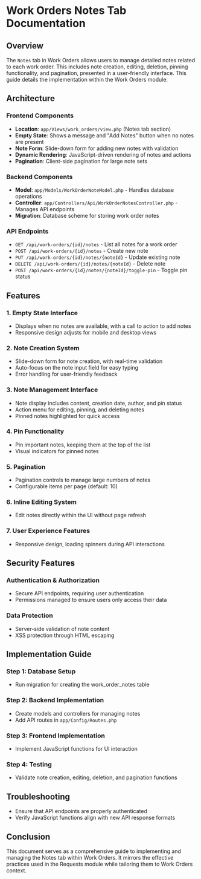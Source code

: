 # Work Orders Notes Tab Documentation

## Overview

The `Notes` tab in Work Orders allows users to manage detailed notes related to each work order. This includes note creation, editing, deletion, pinning functionality, and pagination, presented in a user-friendly interface. This guide details the implementation within the Work Orders module.

## Architecture

### Frontend Components
- **Location**: `app/Views/work_orders/view.php` (Notes tab section)
- **Empty State**: Shows a message and "Add Notes" button when no notes are present
- **Note Form**: Slide-down form for adding new notes with validation
- **Dynamic Rendering**: JavaScript-driven rendering of notes and actions
- **Pagination**: Client-side pagination for large note sets

### Backend Components
- **Model**: `app/Models/WorkOrderNoteModel.php` - Handles database operations
- **Controller**: `app/Controllers/Api/WorkOrderNotesController.php` - Manages API endpoints
- **Migration**: Database scheme for storing work order notes

### API Endpoints
- `GET /api/work-orders/{id}/notes` - List all notes for a work order
- `POST /api/work-orders/{id}/notes` - Create new note
- `PUT /api/work-orders/{id}/notes/{noteId}` - Update existing note
- `DELETE /api/work-orders/{id}/notes/{noteId}` - Delete note
- `POST /api/work-orders/{id}/notes/{noteId}/toggle-pin` - Toggle pin status

## Features

### 1. Empty State Interface
- Displays when no notes are available, with a call to action to add notes
- Responsive design adjusts for mobile and desktop views

### 2. Note Creation System
- Slide-down form for note creation, with real-time validation
- Auto-focus on the note input field for easy typing
- Error handling for user-friendly feedback

### 3. Note Management Interface
- Note display includes content, creation date, author, and pin status
- Action menu for editing, pinning, and deleting notes
- Pinned notes highlighted for quick access

### 4. Pin Functionality
- Pin important notes, keeping them at the top of the list
- Visual indicators for pinned notes

### 5. Pagination
- Pagination controls to manage large numbers of notes
- Configurable items per page (default: 10)

### 6. Inline Editing System
- Edit notes directly within the UI without page refresh

### 7. User Experience Features
- Responsive design, loading spinners during API interactions

## Security Features

### Authentication & Authorization
- Secure API endpoints, requiring user authentication
- Permissions managed to ensure users only access their data

### Data Protection
- Server-side validation of note content
- XSS protection through HTML escaping

## Implementation Guide

### Step 1: Database Setup
- Run migration for creating the work_order_notes table

### Step 2: Backend Implementation
- Create models and controllers for managing notes
- Add API routes in `app/Config/Routes.php`

### Step 3: Frontend Implementation
- Implement JavaScript functions for UI interaction

### Step 4: Testing
- Validate note creation, editing, deletion, and pagination functions

## Troubleshooting

- Ensure that API endpoints are properly authenticated
- Verify JavaScript functions align with new API response formats

## Conclusion

This document serves as a comprehensive guide to implementing and managing the Notes tab within Work Orders. It mirrors the effective practices used in the Requests module while tailoring them to Work Orders context.
